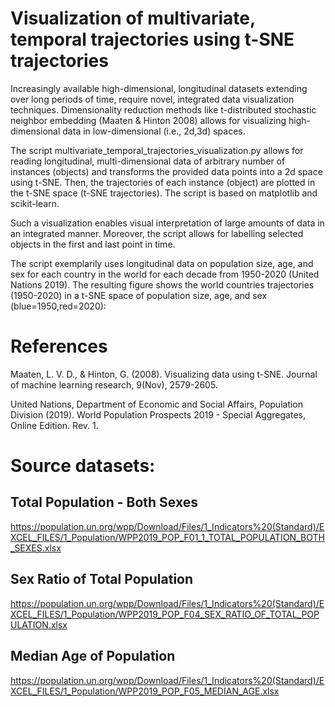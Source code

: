 # Visualization of multivariate, temporal trajectories using t-SNE trajectories

Increasingly available high-dimensional, longitudinal datasets extending over long periods of time, require novel, integrated data visualization techniques.
Dimensionality reduction methods like t-distributed stochastic neighbor embedding (Maaten & Hinton 2008) allows for visualizing high-dimensional data in low-dimensional (i.e., 2d,3d) spaces.

The script multivariate_temporal_trajectories_visualization.py allows for reading longitudinal, multi-dimensional data of arbitrary number of instances (objects) and transforms the provided data points into a 2d space using t-SNE. Then, the trajectories of each instance (object) are plotted in the t-SNE space (t-SNE trajectories). The script is based on matplotlib and scikit-learn.

Such a visualization enables visual interpretation of large amounts of data in an integrated manner. Moreover, the script allows for labelling selected objects in the first and last point in time.

The script exemplarily uses longitudinal data on population size, age, and sex for each country in the world for each decade from 1950-2020 (United Nations 2019). The resulting figure shows the world countries trajectories (1950-2020) in a t-SNE space of population size, age, and sex (blue=1950,red=2020):

# References
Maaten, L. V. D., & Hinton, G. (2008). Visualizing data using t-SNE. Journal of machine learning research, 9(Nov), 2579-2605.

United Nations, Department of Economic and Social Affairs, Population Division (2019). World Population Prospects 2019 - Special Aggregates, Online Edition. Rev. 1.

# Source datasets:
## Total Population - Both Sexes
https://population.un.org/wpp/Download/Files/1_Indicators%20(Standard)/EXCEL_FILES/1_Population/WPP2019_POP_F01_1_TOTAL_POPULATION_BOTH_SEXES.xlsx
## Sex Ratio of Total Population
https://population.un.org/wpp/Download/Files/1_Indicators%20(Standard)/EXCEL_FILES/1_Population/WPP2019_POP_F04_SEX_RATIO_OF_TOTAL_POPULATION.xlsx
## Median Age of Population
https://population.un.org/wpp/Download/Files/1_Indicators%20(Standard)/EXCEL_FILES/1_Population/WPP2019_POP_F05_MEDIAN_AGE.xlsx


